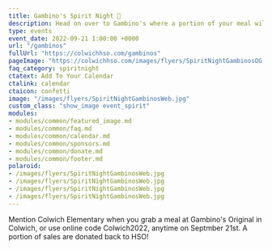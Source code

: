 ```yaml
---
title: Gambino's Spirit Night 🎉
description: Head on over to Gambino's where a portion of your meal will go back to Colwich HSO.
type: events
event_date: 2022-09-21 1:00:00 +0000
url: "/gambinos"
fullUrl: "https://colwichhso.com/gambinos"
pageImage: "https://colwichhso.com/images/flyers/SpiritNightGambinosOG.jpg"
faq_category: spiritnight
ctatext: Add To Your Calendar
ctalink: calendar
ctaicon: confetti
image: "/images/flyers/SpiritNightGambinosWeb.jpg"
custom_class: "show_image event_spirit"
modules:
- modules/common/featured_image.md
- modules/common/faq.md
- modules/common/calendar.md
- modules/common/sponsors.md
- modules/common/donate.md
- modules/common/footer.md
polaroid: 
- /images/flyers/SpiritNightGambinosWeb.jpg
- /images/flyers/SpiritNightGambinosWeb.jpg
- /images/flyers/SpiritNightGambinosWeb.jpg
- /images/flyers/SpiritNightGambinosWeb.jpg
---
```

Mention Colwich Elementary when you grab a meal at Gambino's Original in Colwich, or use online code Colwich2022, anytime on Septmber 21st. A portion of sales are donated back to HSO!
